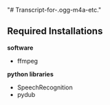 "# Transcript-for-.ogg-m4a-etc." 


## Required Installations
**software**
* ffmpeg 

**python libraries**
* SpeechRecognition
* pydub


